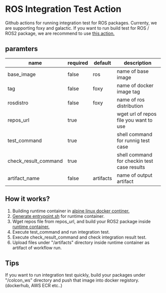 # ROS Integration Test Action

Github actions for running integration test for ROS packages.
Currenty, we are supporting foxy and galactic.
If you want to run build test for ROS / ROS2 package, we are recommend to use [this action.](https://github.com/ros-tooling/action-ros-ci)

## paramters

|         name         | required |  default  |                 description                 |
| -------------------- | -------- | --------- | ------------------------------------------- |
| base_image           | false    | ros       | name of base image                          |
| tag                  | false    | foxy      | name of docker image tag                    |
| rosdistro            | false    | foxy      | name of ros distribution                    |
| repos_url            | true     |           | wget url of repos file you want to use      |
| test_command         | true     |           | shell command for runnig test case          |
| check_result_command | true     |           | shell command for checkin test case results |
| artifact_name        | false    | artifacts | name of output artifact                     |

## How it works?
1. Building runtime container in [alpine linux docker continer.](https://github.com/OUXT-Polaris/ros-integration-test-action/blob/master/Dockerfile)
2. [Generate entrypoint.sh](https://github.com/OUXT-Polaris/ros-integration-test-action/blob/9a03c72fb53a3bc18d815470dfc78bdfbae32d09/entrypoint.sh#L12) for runtime container.
3. Wget repos file from repos_url, and build your ROS2 package inside [runtime container.](https://github.com/OUXT-Polaris/ros-integration-test-action/blob/master/runtime_image/Dockerfile)
4. Execute test_command and run integration test.
5. Execute check_result_command and check integration result test.
6. Upload files under "/artifacts" directory inside runtime container as artifact of workflow run.

## Tips
If you want to run integration test quickly, build your packages under "/colcon_ws" directory and push that image into docker registory. (dockerhub, AWS ECR etc..)
